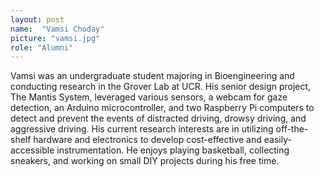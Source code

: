 ```yaml
---
layout: post
name:  "Vamsi Choday"
picture: "vamsi.jpg"
role: "Alumni"
---
```

Vamsi was an undergraduate student majoring in Bioengineering and conducting research in the Grover Lab at UCR.  His senior design project, The Mantis System, leveraged various sensors, a webcam for gaze detection, an Arduino microcontroller, and two Raspberry Pi computers to detect and prevent the events of distracted driving, drowsy driving, and aggressive driving. His current research interests are in utilizing off-the-shelf hardware and electronics to develop cost-effective and easily-accessible instrumentation. He enjoys playing basketball, collecting sneakers, and working on small DIY projects during his free time.
